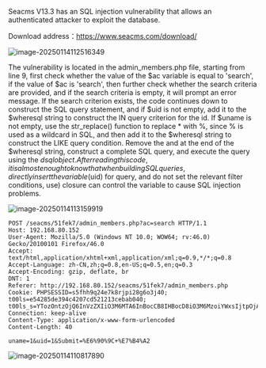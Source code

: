 







Seacms V13.3 has an SQL injection vulnerability that allows an authenticated attacker to exploit the database.

Download address：https://www.seacms.com/download/

![image-20250114112516349](C:/Users/Administrator/AppData/Roaming/Typora/typora-user-images/image-20250114112516349.png)



The vulnerability is located in the admin_members.php file, starting from line 9, first check whether the value of the $ac variable is equal to 'search', if the value of $ac is 'search', then further check whether the search criteria are provided, and if the search criteria is empty, it will prompt an error message. If the search criterion exists, the code continues down to construct the SQL query statement, and if $uid is not empty, add it to the $wheresql string to construct the IN query criterion for the id. If $uname is not empty, use the str_replace() function to replace * with %, since % is used as a wildcard in SQL, and then add it to the $wheresql string to construct the LIKE query condition. Remove the and at the end of the $wheresql string, construct a complete SQL query, and execute the query using the $dsql object. After reading this code, it is almost enough to know that when building SQL queries, directly insert the variable ($uid) for query, and do not set the relevant filter conditions, use) closure can control the variable to cause SQL injection problems.



![image-20250114113159919](C:/Users/Administrator/AppData/Roaming/Typora/typora-user-images/image-20250114113159919.png)







```
POST /seacms/51fek7/admin_members.php?ac=search HTTP/1.1
Host: 192.168.80.152
User-Agent: Mozilla/5.0 (Windows NT 10.0; WOW64; rv:46.0) Gecko/20100101 Firefox/46.0
Accept: text/html,application/xhtml+xml,application/xml;q=0.9,*/*;q=0.8
Accept-Language: zh-CN,zh;q=0.8,en-US;q=0.5,en;q=0.3
Accept-Encoding: gzip, deflate, br
DNT: 1
Referer: http://192.168.80.152/seacms/51fek7/admin_members.php
Cookie: PHPSESSID=s5fhh9q24e7k8rjpi28g6o3j40; t00ls=e54285de394c4207cd521213cebab040; t00ls_s=YTozOntzOjQ6InVzZXIiO3M6MTA6InBocCB8IHBocD8iO3M6MzoiYWxsIjtpOjA7czozOiJodGEiO2k6MTt9
Connection: keep-alive
Content-Type: application/x-www-form-urlencoded
Content-Length: 40

uname=1&uid=1&Submit=%E6%90%9C+%E7%B4%A2
```



![image-20250114110817890](C:/Users/Administrator/AppData/Roaming/Typora/typora-user-images/image-20250114110817890.png)

